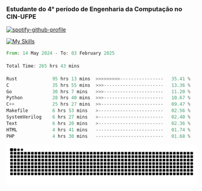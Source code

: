 
### Estudante do 4° período de Engenharia da Computação no CIN-UFPE

[![spotify-github-profile](https://spotify-github-profile.kittinanx.com/api/view?uid=21nggge2ld354asa4l3xoze2q&cover_image=true&theme=novatorem&show_offline=false&background_color=000000&interchange=true&bar_color=53b14f&bar_color_cover=true)](https://github.com/kittinan/spotify-github-profile)


[![My Skills](https://skillicons.dev/icons?i=c,cpp,rust,py,java,neovim&theme=dark)](https://skillicons.dev)

<!--START_SECTION:waka-->

```rust
From: 14 May 2024 - To: 03 February 2025

Total Time: 265 hrs 43 mins

Rust             95 hrs 13 mins  >>>>>>>>>----------------   35.41 %
C                35 hrs 55 mins  >>>----------------------   13.36 %
Go               30 hrs 7 mins   >>>----------------------   11.20 %
Python           28 hrs 40 mins  >>>----------------------   10.67 %
C++              25 hrs 27 mins  >>-----------------------   09.47 %
Makefile         6 hrs 53 mins   >------------------------   02.56 %
SystemVerilog    6 hrs 27 mins   >------------------------   02.40 %
Text             6 hrs 20 mins   >------------------------   02.36 %
HTML             4 hrs 41 mins   -------------------------   01.74 %
PHP              4 hrs 30 mins   -------------------------   01.68 %
```

<!--END_SECTION:waka-->

<picture>
  <source media="(prefers-color-scheme: dark)" srcset="https://github.com/Zed201/Zed201/blob/output/github-contribution-grid-snake-dark.svg" />
  <img alt="github-snake" src="https://github.com/Zed201/Zed201/blob/output/github-contribution-grid-snake-dark.svg" />
</picture>
